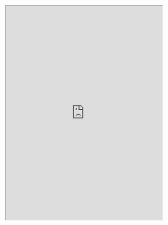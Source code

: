 ---
---

<iframe height="690" width="100%" src="https://documentation.xila.dev/en/latest/About/About.html"></iframe>
